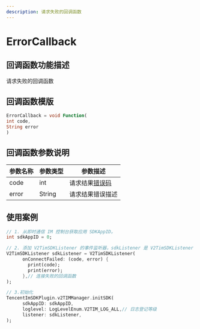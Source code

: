 ```yaml
---
description: 请求失败的回调函数
---
```


# ErrorCallback

## 回调函数功能描述

请求失败的回调函数

## 回调函数模版

```dart
ErrorCallback = void Function(
int code,
String error
)
```

## 回调函数参数说明

| 参数名称  | 参数类型   | 参数描述                                                           |
| ----- | ------ | -------------------------------------------------------------- |
| code  | int    | 请求结果[错误码](https://cloud.tencent.com/document/product/269/1671) |
| error | String | 请求结果错误描述                                                       |

## 使用案例

```dart
// 1. 从即时通信 IM 控制台获取应用 SDKAppID。
int sdkAppID = 0;

// 2. 添加 V2TimSDKListener 的事件监听器，sdkListener 是 V2TimSDKListener 的实现类
V2TimSDKListener sdkListener = V2TimSDKListener(
      onConnectFailed: (code, error) {
        print(code);
        print(error);
      },// 连接失败的回调函数
);

// 3.初始化
TencentImSDKPlugin.v2TIMManager.initSDK(
      sdkAppID: sdkAppID,
      loglevel: LogLevelEnum.V2TIM_LOG_ALL,// 日志登记等级
      listener: sdkListener,
);
```

